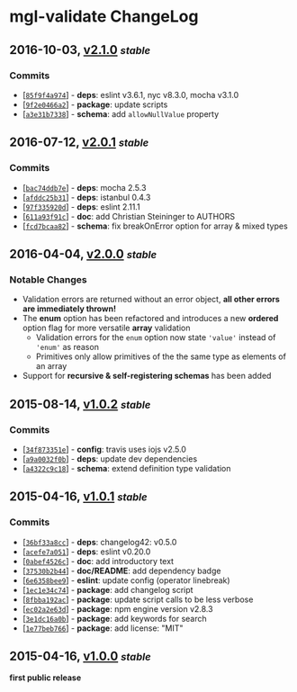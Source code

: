 # mgl-validate ChangeLog

## 2016-10-03, [v2.1.0](https://github.com/magora-labs/mgl-validate/tree/v2.1.0) **_<small>stable</small>_**

### Commits

  - [[`85f9f4a974`](https://github.com/magora-labs/mgl-validate/commit/85f9f4a9743dbe662e477f39c29302deae991889)] - **deps**: eslint v3.6.1, nyc v8.3.0, mocha v3.1.0
  - [[`9f2e0466a2`](https://github.com/magora-labs/mgl-validate/commit/9f2e0466a2a046c996d18f494e598d40cb1b8372)] - **package**: update scripts
  - [[`a3e31b7338`](https://github.com/magora-labs/mgl-validate/commit/a3e31b733896e18f812aadb313c4f38316f43b28)] - **schema**: add `allowNullValue` property


## 2016-07-12, [v2.0.1](https://github.com/magora-labs/mgl-validate/tree/v2.0.1) **_<small>stable</small>_**

### Commits

  - [[`bac74ddb7e`](https://github.com/magora-labs/mgl-validate/commit/bac74ddb7e8de314ba66061885fe7e8b583fcb2c)] - **deps**: mocha 2.5.3
  - [[`afddc25b31`](https://github.com/magora-labs/mgl-validate/commit/afddc25b318db66379d662cb090c0cd12514c5ba)] - **deps**: istanbul 0.4.3
  - [[`97f335920d`](https://github.com/magora-labs/mgl-validate/commit/97f335920d7aebc2004ce1d94383091e5607c4aa)] - **deps**: eslint 2.11.1
  - [[`611a93f91c`](https://github.com/magora-labs/mgl-validate/commit/611a93f91c7cc8fbf82acd346888e9093da6a3a4)] - **doc**: add Christian Steininger to AUTHORS
  - [[`fcd7bcaa82`](https://github.com/magora-labs/mgl-validate/commit/fcd7bcaa828a37c872dce1c417118d1defd11918)] - **schema**: fix breakOnError option for array & mixed types


## 2016-04-04, [v2.0.0](https://github.com/magora-labs/mgl-validate/tree/v2.0.0) **_<small>stable</small>_**

### Notable Changes

  * Validation errors are returned without an error object, **all other errors are immediately thrown!**
  * The **enum** option has been refactored and introduces a new **ordered** option flag for more versatile **array** validation
    * Validation errors for the `enum` option now state `'value'` instead of `'enum'` as reason
    * Primitives only allow primitives of the the same type as elements of an array
  * Support for **recursive & self-registering schemas** has been added

## 2015-08-14, [v1.0.2](https://github.com/magora-labs/mgl-validate/tree/v1.0.2) **_<small>stable</small>_**

### Commits

  - [[`34f873351e`](https://github.com/magora-labs/mgl-validate/commit/34f873351ee326692ad0ba492fe32b3ddc570250)] - **config**: travis uses iojs v2.5.0
  - [[`a9a0032f0b`](https://github.com/magora-labs/mgl-validate/commit/a9a0032f0bcfa4367313ba166eb55a9d2632a914)] - **deps**: update dev dependencies
  - [[`a4322c9c18`](https://github.com/magora-labs/mgl-validate/commit/a4322c9c18b00d2ef5cf54d9557fcc6d3347a873)] - **schema**: extend definition type validation


## 2015-04-16, [v1.0.1](https://github.com/magora-labs/mgl-validate/tree/v1.0.1) **_<small>stable</small>_**

### Commits

  - [[`36bf33a8cc`](https://github.com/magora-labs/mgl-validate/commit/36bf33a8cc101a31b797656223df8adaef3c9a10)] - **deps**: changelog42: v0.5.0
  - [[`acefe7a051`](https://github.com/magora-labs/mgl-validate/commit/acefe7a051e862c48cc1284152f1574a6dd43030)] - **deps**: eslint v0.20.0
  - [[`0abef4526c`](https://github.com/magora-labs/mgl-validate/commit/0abef4526cc0581215fea1af029db9e88ea21757)] - **doc**: add introductory text
  - [[`37530b2b44`](https://github.com/magora-labs/mgl-validate/commit/37530b2b4430b63225644d5b0944028f0f750bca)] - **doc/README**: add dependency badge
  - [[`6e6358bee9`](https://github.com/magora-labs/mgl-validate/commit/6e6358bee9c332c4f0fb5f32d9f642811046dd72)] - **eslint**: update config (operator linebreak)
  - [[`1ec1e34c74`](https://github.com/magora-labs/mgl-validate/commit/1ec1e34c7453d801b3d4ace52d123ca8d82e0349)] - **package**: add changelog script
  - [[`8fbba192ac`](https://github.com/magora-labs/mgl-validate/commit/8fbba192ace3a3c6a01694f8cda92458eb8c3efe)] - **package**: update script calls to be less verbose
  - [[`ec02a2e63d`](https://github.com/magora-labs/mgl-validate/commit/ec02a2e63d9b18332a909437126a21d3494e826f)] - **package**: npm engine version v2.8.3
  - [[`3e1dc16a0b`](https://github.com/magora-labs/mgl-validate/commit/3e1dc16a0b2f80f4c95096f63d5f2d2c2fdfc35c)] - **package**: add keywords for search
  - [[`1e77beb766`](https://github.com/magora-labs/mgl-validate/commit/1e77beb76687d35d0c8c6b80936d222898fa8607)] - **package**: add license: "MIT"


## 2015-04-16, [v1.0.0](https://github.com/magora-labs/mgl-validate/tree/v1.0.0) **_<small>stable</small>_**

**first public release**
